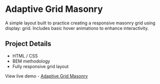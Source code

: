 <h1>Adaptive Grid Masonry</h1>
<p>A simple layout built to practice creating a responsive masonry grid using display: grid. Includes basic hover animations to enhance interactivity.</p>

<h2>Project Details</h2>
<ul>
  <li>HTML / CSS</li>
  <li>BEM methodology</li>
  <li>Fully responsive grid layout</li>
</ul>

<p>View live demo - <a href="https://wadyaua.github.io/portfolio/Grid_Masonry" target="_blank">Adaptive Grid Masonry</a></p>
